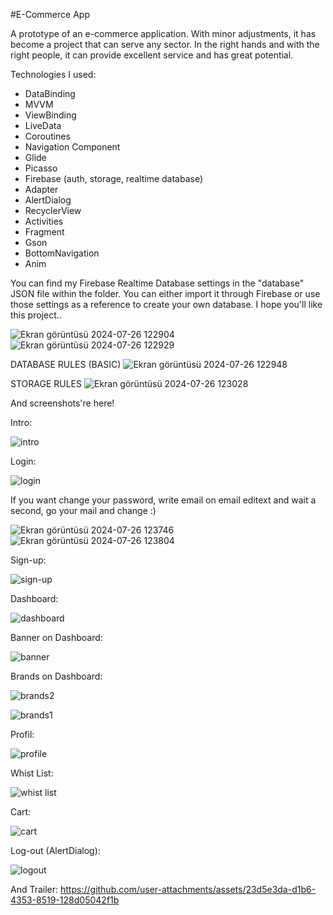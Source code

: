 #E-Commerce App

A prototype of an e-commerce application. With minor adjustments, it has become a project that can serve any sector. In the right hands and with the right people, it can provide excellent service and has great potential.

Technologies I used:

* DataBinding
* MVVM
* ViewBinding
* LiveData
* Coroutines
* Navigation Component
* Glide
* Picasso
* Firebase (auth, storage, realtime database)
* Adapter
* AlertDialog
* RecyclerView
* Activities
* Fragment
* Gson
* BottomNavigation
* Anim


You can find my Firebase Realtime Database settings in the "database" JSON file within the folder. You can either import it through Firebase or use those settings as a reference to create your own database.
I hope you'll like this project..


![Ekran görüntüsü 2024-07-26 122904](https://github.com/user-attachments/assets/3d0c0469-86d4-4738-9897-aa17d3f3c614)
![Ekran görüntüsü 2024-07-26 122929](https://github.com/user-attachments/assets/91e6e96e-c976-4a56-b45a-ca77260758d5)


DATABASE RULES (BASIC)
![Ekran görüntüsü 2024-07-26 122948](https://github.com/user-attachments/assets/388f258c-819e-4c7a-9c05-7d7c14e5cfe3)


STORAGE RULES
![Ekran görüntüsü 2024-07-26 123028](https://github.com/user-attachments/assets/1d917099-66b5-44d3-8123-6b071e1a71fb)



And screenshots're here!

Intro:

![intro](https://github.com/user-attachments/assets/6c5cf73a-865d-46f1-979d-55ba08a9e5b8)

Login:

![login](https://github.com/user-attachments/assets/8e3f1fd9-4ba5-4668-b1bb-8c212ac502d4)

If you want change your password, write email on email editext and wait a second, go your mail and change :)

![Ekran görüntüsü 2024-07-26 123746](https://github.com/user-attachments/assets/cb74da81-d9be-4494-945b-a3a6436e253f)
![Ekran görüntüsü 2024-07-26 123804](https://github.com/user-attachments/assets/67fb8a33-bb50-4473-9f87-6a6992db639c)



 Sign-up:

![sign-up](https://github.com/user-attachments/assets/9559abfd-a171-4f5c-a772-613e1c786444)

Dashboard: 

![dashboard](https://github.com/user-attachments/assets/23b64b51-82fa-4df3-8f06-75ee4d5a0aca)

Banner on Dashboard:

![banner](https://github.com/user-attachments/assets/4608a441-197a-404e-944b-5d8a2ba5a9e6)

Brands on Dashboard:

![brands2](https://github.com/user-attachments/assets/5e591e02-37eb-4149-a3c0-084e4ea37b4c)

![brands1](https://github.com/user-attachments/assets/3c1ba34d-091e-49dd-8013-33c0f2f28d93)

Profil:

![profile](https://github.com/user-attachments/assets/60b9888f-7dbf-473d-955a-a4ee39d58001)

Whist List:

![whist list](https://github.com/user-attachments/assets/0b247ed0-0425-4f70-b7c3-982ab45e6496)

Cart:

![cart](https://github.com/user-attachments/assets/a3572652-df2d-4e7c-9e28-baf4195f5f43)

Log-out (AlertDialog):

![logout](https://github.com/user-attachments/assets/42eb20dc-36c6-47df-921d-6cccf60bbd89)

And Trailer:
https://github.com/user-attachments/assets/23d5e3da-d1b6-4353-8519-128d05042f1b






